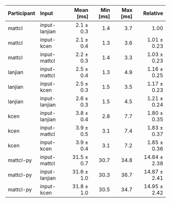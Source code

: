 | Participant | Input | Mean [ms] | Min [ms] | Max [ms] | Relative |
|:---|:---|---:|---:|---:|---:|
| mattcl | input-lanjian | 2.1 ± 0.3 | 1.4 | 3.7 | 1.00 |
| mattcl | input-kcen | 2.1 ± 0.4 | 1.3 | 3.6 | 1.01 ± 0.23 |
| mattcl | input-mattcl | 2.2 ± 0.3 | 1.4 | 3.3 | 1.03 ± 0.23 |
| lanjian | input-mattcl | 2.5 ± 0.4 | 1.3 | 4.9 | 1.16 ± 0.25 |
| lanjian | input-kcen | 2.5 ± 0.3 | 1.5 | 3.5 | 1.17 ± 0.23 |
| lanjian | input-lanjian | 2.6 ± 0.3 | 1.5 | 4.5 | 1.21 ± 0.24 |
| kcen | input-lanjian | 3.8 ± 0.4 | 2.8 | 7.7 | 1.80 ± 0.35 |
| kcen | input-mattcl | 3.9 ± 0.5 | 3.1 | 7.4 | 1.83 ± 0.37 |
| kcen | input-kcen | 3.9 ± 0.4 | 3.1 | 7.2 | 1.85 ± 0.36 |
| mattcl-py | input-mattcl | 31.5 ± 0.7 | 30.7 | 34.8 | 14.84 ± 2.38 |
| mattcl-py | input-lanjian | 31.6 ± 1.0 | 30.3 | 36.7 | 14.87 ± 2.41 |
| mattcl-py | input-kcen | 31.8 ± 1.0 | 30.5 | 34.7 | 14.95 ± 2.42 |
